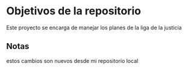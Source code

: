 # Objetivos de la repositorio

Este proyecto se encarga de manejar los planes de la liga de la justicia


## Notas
estos cambios son nuevos desde mi repositorio local

